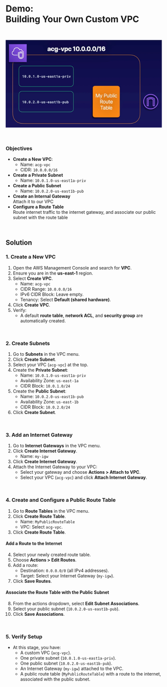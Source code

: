 # Demo:<br>Building Your Own Custom VPC

<br>

![](../img/demo/7.1.CustomVPC.png)

<br>

### Objectives
- **Create a New VPC**:
  - Name: `acg-vpc`
  - CIDR: `10.0.0.0/16`
- **Create a Private Subnet**
  - Name: `10.0.1.0-us-east1a-priv`
- **Create a Public Subnet**
  - Name: `10.0.2.0-us-east1b-pub`
- **Create an Internal Gateway**<br>Attach it to our VPC
- **Configure a Route Table**<br>Route internet traffic to the internet gateway, and associate our public subnet with the route table

<br>

## Solution
### **1. Create a New VPC**  
1. Open the AWS Management Console and search for **VPC**.  
2. Ensure you are in the **us-east-1** region.  
3. Select **Create VPC**.  
   - Name: `acg-vpc`  
   - CIDR Range: `10.0.0.0/16`  
   - IPv6 CIDR Block: Leave empty.  
   - Tenancy: Select **Default (shared hardware)**.  
4. Click **Create VPC**.  
5. Verify:  
   - A default **route table**, **network ACL**, and **security group** are automatically created.  

<br>

### **2. Create Subnets**  
1. Go to **Subnets** in the VPC menu.  
2. Click **Create Subnet**.  
3. Select your VPC (`acg-vpc`) at the top.  
4. Create the **Private Subnet**:  
   - Name: `10.0.1.0-us-east1a-priv`  
   - Availability Zone: `us-east-1a`  
   - CIDR Block: `10.0.1.0/24`  
5. Create the **Public Subnet**:  
   - Name: `10.0.2.0-us-east1b-pub`  
   - Availability Zone: `us-east-1b`  
   - CIDR Block: `10.0.2.0/24`  
6. Click **Create Subnet**.  

<br>

### **3. Add an Internet Gateway**  
1. Go to **Internet Gateways** in the VPC menu.  
2. Click **Create Internet Gateway**.  
   - Name: `my-igw`  
3. Click **Create Internet Gateway**.  
4. Attach the Internet Gateway to your VPC:  
   - Select your gateway and choose **Actions > Attach to VPC**.  
   - Select your VPC (`acg-vpc`) and click **Attach Internet Gateway**.  

<br>

### **4. Create and Configure a Public Route Table**  
1. Go to **Route Tables** in the VPC menu.  
2. Click **Create Route Table**.  
   - Name: `MyPublicRouteTable`  
   - VPC: Select `acg-vpc`.  
3. Click **Create Route Table**.  

#### **Add a Route to the Internet**  
4. Select your newly created route table.  
5. Choose **Actions > Edit Routes**.  
6. Add a route:  
   - Destination: `0.0.0.0/0` (all IPv4 addresses).  
   - Target: Select your Internet Gateway (`my-igw`).  
7. Click **Save Routes**.  

#### **Associate the Route Table with the Public Subnet**  
8. From the actions dropdown, select **Edit Subnet Associations**.  
9. Select your public subnet (`10.0.2.0-us-east1b-pub`).  
10. Click **Save Associations**.  

<br>

### **5. Verify Setup**  
- At this stage, you have:  
  - A custom VPC (`acg-vpc`).  
  - One private subnet (`10.0.1.0-us-east1a-priv`).  
  - One public subnet (`10.0.2.0-us-east1b-pub`).  
  - An Internet Gateway (`my-igw`) attached to the VPC.  
  - A public route table (`MyPublicRouteTable`) with a route to the internet, associated with the public subnet.  

